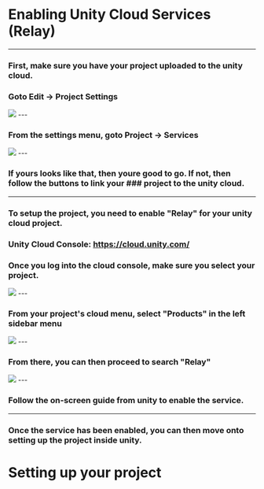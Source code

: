 <!-- TABLE OF CONTENTS -->
# Enabling Unity Cloud Services (Relay)
---

### First, make sure you have your project uploaded to the unity cloud.
### Goto Edit -> Project Settings
<img src="https://i.imgur.com/n3XFZoq.png"/>
---

### From the settings menu, goto Project -> Services
<img src="https://i.imgur.com/6Kj8jC2.png"/>
---

### If yours looks like that, then youre good to go. If not, then follow the buttons to link your ### project to the unity cloud.
---
### To setup the project, you need to enable "Relay" for your unity cloud project.
### Unity Cloud Console: <a href="https://cloud.unity.com/">https://cloud.unity.com/</a>
### Once you log into the cloud console, make sure you select your project.
<img src="https://i.imgur.com/Odjiykg.png"/>
---

### From your project's cloud menu, select "Products" in the left sidebar menu
<img src="https://i.imgur.com/1ewP4AC.png" />
---

### From there, you can then proceed to search "Relay"
<img src="https://i.imgur.com/zchJ1MS.png" />
---

### Follow the on-screen guide from unity to enable the service.
---

### Once the service has been enabled, you can then move onto setting up the project inside unity.



# Setting up your project
